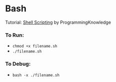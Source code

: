 # Bash 

Tutorial: [Shell Scripting](https://www.youtube.com/playlist?list=PLS1QulWo1RIYmaxcEqw5JhK3b-6rgdWO_) by ProgrammingKnowledge

### To Run:
- `chmod +x filename.sh`
- `./filename.sh`

### To Debug:
- `bash -x ./filename.sh`
